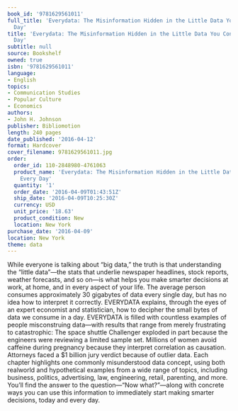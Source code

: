 ```yaml
---
book_id: '9781629561011'
full_title: 'Everydata: The Misinformation Hidden in the Little Data You Consume Every
  Day'
title: 'Everydata: The Misinformation Hidden in the Little Data You Consume Every
  Day'
subtitle: null
source: Bookshelf
owned: true
isbn: '9781629561011'
language:
- English
topics:
- Communication Studies
- Popular Culture
- Economics
authors:
- John H. Johnson
publisher: Bibliomotion
length: 240 pages
date_published: '2016-04-12'
format: Hardcover
cover_filename: 9781629561011.jpg
order:
  order_id: 110-2848980-4761063
  product_name: 'Everydata: The Misinformation Hidden in the Little Data You Consume
    Every Day'
  quantity: '1'
  order_date: '2016-04-09T01:43:51Z'
  ship_date: '2016-04-09T10:25:30Z'
  currency: USD
  unit_price: '18.63'
  product_condition: New
  location: New York
purchase_date: '2016-04-09'
location: New York
theme: data
---
```

While everyone is talking about “big data,” the truth is that understanding the “little data”—the stats that underlie newspaper headlines, stock reports, weather forecasts, and so on—is what helps you make smarter decisions at work, at home, and in every aspect of your life. The average person consumes approximately 30 gigabytes of data every single day, but has no idea how to interpret it correctly. EVERYDATA explains, through the eyes of an expert economist and statistician, how to decipher the small bytes of data we consume in a day.
EVERYDATA is filled with countless examples of people misconstruing data—with results that range from merely frustrating to catastrophic:
The space shuttle Challenger exploded in part because the engineers were reviewing a limited sample set.
Millions of women avoid caffeine during pregnancy because they interpret correlation as causation.
Attorneys faced a $1 billion jury verdict because of outlier data.
Each chapter highlights one commonly misunderstood data concept, using both realworld and hypothetical examples from a wide range of topics, including business, politics, advertising, law, engineering, retail, parenting, and more. You’ll find the answer to the question—“Now what?”—along with concrete ways you can use this information to immediately start making smarter decisions, today and every day.
